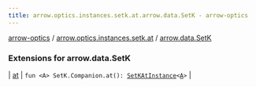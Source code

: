 ```yaml
---
title: arrow.optics.instances.setk.at.arrow.data.SetK - arrow-optics
---
```


[arrow-optics](../../index.html) / [arrow.optics.instances.setk.at](../index.html) / [arrow.data.SetK](./index.html)

### Extensions for arrow.data.SetK

| [at](at.html) | `fun <A> SetK.Companion.at(): `[`SetKAtInstance`](../../arrow.optics.instances/-set-k-at-instance/index.html)`<`[`A`](at.html#A)`>` |

